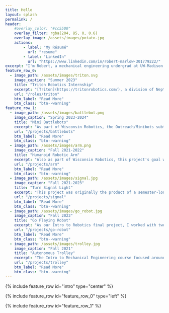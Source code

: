 ```yaml
---
title: Hello
layout: splash
permalink: /
header:
    #overlay_color: "#cc5500"
    overlay_filter: rgba(204, 85, 0, 0.6)
    overlay_image: /assets/images/potato.jpg
    actions:
        - label: "My Résumé"
          url: "resume"
        - label: "LinkedIn"
          url: "https://www.linkedin.com/in/robert-marlow-301779222/"
excerpt: "I'm Robert, a mechanical engineering undergrad at UW-Madison. I'm interested in all sorts of robotics, wearable devices, autonomous vehicles and control, and origami. These are some of my past experiences and projects."
feature_row_0:
  - image_path: /assets/images/triton.svg
    image_caption: "Summer 2023"
    title: "Triton Robotics Internship"
    excerpt: "[Triton](https://tritonrobotics.com/), a division of Neptune Medical, is working to make a robotically-controlled endoscope using Neptune's really cool [rigidizing technology](https://gipathfinder.com/technology/). I was lucky enough to work there over the summer of 2023, where I helped design and implement tests and equipment for use with flexible composite medical catheters."
    url: "/roles/triton"
    btn_label: "Read More"
    btn_class: "btn--warning"
feature_row_1:
  - image_path: /assets/images/battlebot.png
    image_caption: "Spring 2023-2024"
    title: "Mini Battlebots"
    excerpt: "As part of Wisconsin Robotics, the Outreach/Minibots subteam is working to make a set of child-safe nonlethal battlebots that engage in “sparring” by whacking each other with plastic squeaky hammers."
    url: "/projects/battlebots"
    btn_label: "Read More"
    btn_class: "btn--warning"
  - image_path: /assets/images/arm.png
    image_caption: "Fall 2021-2022"
    title: "Humanoid Robotic Arm"
    excerpt: "Also as part of Wisconsin Robotics, this project's goal was mostly to move around, interact with people or objects, and look cool."
    url: "/projects/arm"
    btn_label: "Read More"
    btn_class: "btn--warning"
  - image_path: /assets/images/signal.jpg
    image_caption: "Fall 2021-2023"
    title: "Turn Signal Light"
    excerpt: "This project was originally the product of a semester-long design prompt to make something interesting using a microcontroller. It consists of some LEDs stuck to my hand that I can light up in different patterns to signal turns when bicycling at night."
    url: "/projects/signal"
    btn_label: "Read More"
    btn_class: "btn--warning"
  - image_path: /assets/images/go_robot.jpg
    image_caption: "Fall 2023"
    title: "Go Playing Robot"
    excerpt: "As our Intro to Robotics final project, I worked with two classmates to build attachments and write control code allowing an off-the-shelf robotic arm to play the board game Go."
    url: "/projects/go-robot"
    btn_label: "Read More"
    btn_class: "btn--warning"
  - image_path: /assets/images/trolley.jpg
    image_caption: "Fall 2021"
    title: "Autonomous Trolley"
    excerpt: "The Intro to Mechanical Engineering course focused around building an obstacle-avoiding trolley using an Arduino and custom gearbox, and custom lightweight chassis."
    url: "/projects/trolley"
    btn_label: "Read More"
    btn_class: "btn--warning"
---
```


{% include feature_row id="intro" type="center" %}

{% include feature_row id="feature_row_0" type="left" %}

{% include feature_row id="feature_row_1" %}
